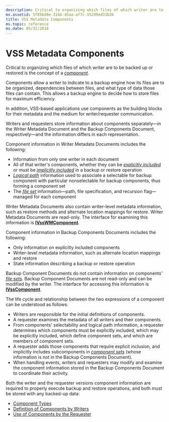 ```yaml
---
description: Critical to organizing which files of which writer are to be backed up or restored is the concept of a component.
ms.assetid: 5f85bd0e-31bb-45aa-af7c-15299ed31b26
title: VSS Metadata Components
ms.topic: reference
ms.date: 05/31/2018
---
```


# VSS Metadata Components

Critical to organizing which files of which writer are to be backed up or restored is the concept of a [*component*](vssgloss-c.md).

Components allow a writer to indicate to a backup engine how its files are to be organized, dependencies between files, and what type of data those files can contain. This allows a backup engine to decide how to store files for maximum efficiency.

In addition, VSS-based applications use components as the building blocks for their metadata and the medium for writer/requester communication.

Writers and requesters store information about components separately—in the Writer Metadata Document and the Backup Components Document, respectively—and the information differs in each representation.

Component information in Writer Metadata Documents includes the following:

-   Information from only one writer in each document
-   All of that writer's components, whether they can be [*explicitly included*](vssgloss-e.md) or must be [*implicitly included*](vssgloss-i.md) in a backup or restore operation
-   [*Logical path*](vssgloss-l.md) information used to associate a selectable for backup component with particular nonselectable for backup components, thus forming a component set
-   The [*file set*](vssgloss-f.md) information—path, file specification, and recursion flag—managed for each component

Writer Metadata Documents also contain writer-level metadata information, such as restore methods and alternate location mappings for restore. Writer Metadata Documents are read-only. The interface for examining this information is [**IVssWMComponent**](/windows/desktop/api/VsBackup/nl-vsbackup-ivsswmcomponent).

Component information in Backup Components Documents includes the following:

-   Only information on explicitly included components
-   Writer-level metadata information, such as alternate location mappings and restore
-   State information describing a backup or restore operation

Backup Component Documents do not contain information on components' [*file sets*](vssgloss-f.md). Backup Component Documents are not read-only and can be modified by the writer. The interface for accessing this information is [**IVssComponent**](/windows/desktop/api/VsWriter/nl-vswriter-ivsscomponent).

The life cycle and relationship between the two expressions of a component can be understood as follows:

-   Writers are responsible for the initial definitions of components.
-   A requester examines the metadata of all writers and their components.
-   From components' selectability and logical path information, a requester determines which components must be explicitly included, which may be explicitly included, which define component sets, and which are members of component sets.
-   A requester adds those components that require explicit inclusion, and implicitly includes subcomponents in [*component sets*](/windows) (whose information is not in the Backup Components Document).
-   When handling events, writers and requesters may modify and examine the component information stored in the Backup Components Document to coordinate their activity.

Both the writer and the requester versions component information are required to properly execute backup and restore operations, and both must be stored with any backed-up data:

-   [Component Types](component-types.md)
-   [Definition of Components by Writers](definition-of-components-by-writers.md)
-   [Use of Components by the Requester](use-of-components-by-the-requestor.md)

 

 
